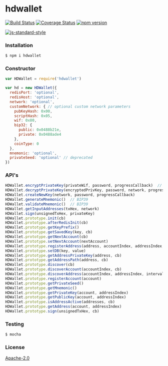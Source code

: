 # hdwallet
[![Build Status](https://travis-ci.org/Colored-Coins/hdwallet.svg?branch=master)](https://travis-ci.org/Colored-Coins/hdwallet) [![Coverage Status](https://coveralls.io/repos/github/Colored-Coins/hdwallet/badge.svg?branch=master)](https://coveralls.io/github/Colored-Coins/hdwallet?branch=master) [![npm version](https://badge.fury.io/js/hdwallet.svg)](http://badge.fury.io/js/hdwallet)

[![js-standard-style](https://cdn.rawgit.com/feross/standard/master/badge.svg)](https://github.com/feross/standard)

### Installation

```sh
$ npm i hdwallet
```

### Constructor

```js
var HDWallet = require('hdwallet')

var hd = new HDWallet({
  redisPort: 'optional',
  redisHost: 'optional',
  network: 'optional',
  customNetwork: { // optional custom network parameters
    pubKeyHash: 0x00,
    scriptHash: 0x05,
    wif: 0x80,
    bip32: {
      public: 0x0488b21e,
      private: 0x0488ade4
    },
    coinType: 0
  },
  mnemonic: 'optional',
  privateSeed: 'optional' // deprecated
})
```

### API's

```js
HDWallet.encryptPrivateKey(privateWif, password, progressCallback)	// BIP38
HDWallet.decryptPrivateKey(encryptedPrivKey, password, network, progressCallback)  // BIP38
HDWallet.createNewKey(network, password, progressCallback)
HDWallet.generateMnemonic()  // BIP39
HDWallet.validateMnemonic()  // BIP39
HDWallet.getInputAddresses(txHex, network)
HDWallet.sign(unsignedTxHex, privateKey)
HDWallet.prototype.init(cb)
HDWallet.prototype.afterRedisInit(cb)
HDWallet.prototype.getKeyPrefix()
HDWallet.prototype.getSavedKey(key, cb)
HDWallet.prototype.getNextAccount(cb)
HDWallet.prototype.setNextAccount(nextAccount)
HDWallet.prototype.registerAddress(address, accountIndex, addressIndex, change)
HDWallet.prototype.setDB(key, value)
HDWallet.prototype.getAddressPrivateKey(address, cb)
HDWallet.prototype.getAddressPath(address, cb)
HDWallet.prototype.discover(cb)
HDWallet.prototype.discoverAccount(accountIndex, cb)
HDWallet.prototype.discoverAddress(accountIndex, addressIndex, interval, cb)
HDWallet.prototype.registerAccount(account)
HDWallet.prototype.getPrivateSeed()
HDWallet.prototype.getMnemonic()
HDWallet.prototype.getPrivateKey(account, addressIndex)
HDWallet.prototype.getPublicKey(account, addressIndex)
HDWallet.prototype.isAddressActive(addresses, cb)
HDWallet.prototype.getAddress(account, addressIndex)
HDWallet.prototype.sign(unsignedTxHex, cb)
```

### Testing

```sh
$ mocha
```

### License

[Apache-2.0](http://www.apache.org/licenses/LICENSE-2.0)
